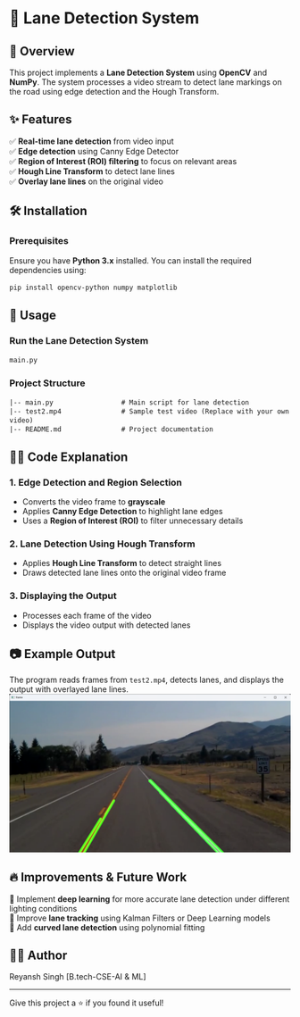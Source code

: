 # 🚗 Lane Detection System

## 📌 Overview

This project implements a **Lane Detection System** using **OpenCV** and **NumPy**. The system processes a video stream to detect lane markings on the road using edge detection and the Hough Transform.

## ✨ Features

✅ **Real-time lane detection** from video input\
✅ **Edge detection** using Canny Edge Detector\
✅ **Region of Interest (ROI) filtering** to focus on relevant areas\
✅ **Hough Line Transform** to detect lane lines\
✅ **Overlay lane lines** on the original video

## 🛠 Installation

### **Prerequisites**

Ensure you have **Python 3.x** installed. You can install the required dependencies using:

```bash
pip install opencv-python numpy matplotlib
```

## 🚀 Usage

### **Run the Lane Detection System**

```bash
main.py
```

### **Project Structure**

```
|-- main.py                 # Main script for lane detection
|-- test2.mp4               # Sample test video (Replace with your own video)
|-- README.md               # Project documentation
```

## 🧑‍💻 Code Explanation

### **1. Edge Detection and Region Selection**

- Converts the video frame to **grayscale**
- Applies **Canny Edge Detection** to highlight lane edges
- Uses a **Region of Interest (ROI)** to filter unnecessary details

### **2. Lane Detection Using Hough Transform**

- Applies **Hough Line Transform** to detect straight lines
- Draws detected lane lines onto the original video frame

### **3. Displaying the Output**

- Processes each frame of the video
- Displays the video output with detected lanes

## 📷 Example Output

The program reads frames from `test2.mp4`, detects lanes, and displays the output with overlayed lane lines.
![image alt](https://github.com/reyansh2002/lane-detection-system-computer-vision-/blob/main/frame%2006-05-2023%2016_33_09.png)

## 🔥 Improvements & Future Work

🔹 Implement **deep learning** for more accurate lane detection under different lighting conditions\
🔹 Improve **lane tracking** using Kalman Filters or Deep Learning models\
🔹 Add **curved lane detection** using polynomial fitting

## 👨‍💻 Author

Reyansh Singh
[B.tech-CSE-AI & ML]

---

Give this project a ⭐ if you found it useful!
